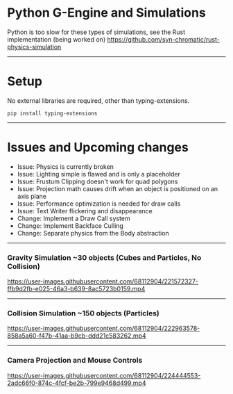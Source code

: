 # Python G-Engine and Simulations

Python is too slow for these types of simulations, see the Rust implementation (being worked on)
https://github.com/syn-chromatic/rust-physics-simulation

___

# Setup
No external libraries are required, other than typing-extensions.

```pip install typing-extensions```

___

# Issues and Upcoming changes 
* Issue: Physics is currently broken
* Issue: Lighting simple is flawed and is only a placeholder
* Issue: Frustum Clipping doesn't work for quad polygons
* Issue: Projection math causes drift when an object is positioned on an axis plane
* Issue: Performance optimization is needed for draw calls
* Issue: Text Writer flickering and disappearance
* Change: Implement a Draw Call system
* Change: Implement Backface Culling
* Change: Separate physics from the Body abstraction 

___

### Gravity Simulation ~30 objects (Cubes and Particles, No Collision)
https://user-images.githubusercontent.com/68112904/221572327-ffb9d2fb-e025-46a3-b639-8ac5723b0159.mp4

___

### Collision Simulation ~150 objects (Particles)
https://user-images.githubusercontent.com/68112904/222963578-858a5a60-f47b-41aa-b9cb-ddd21c583262.mp4

___

### Camera Projection and Mouse Controls
https://user-images.githubusercontent.com/68112904/224444553-2adc66f0-874c-4fcf-be2b-799e9468d499.mp4


